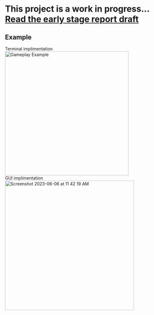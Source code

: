 # This project is a work in progress... [Read the early stage report draft](https://github.com/nripstein/2048/blob/main/2048%20writeup.pdf)

## Example
Terminal implimentation <br>
<img width="409" alt="Gameplay Example" src="https://user-images.githubusercontent.com/98430636/221374343-c116665f-8b5f-4528-87d6-fba058df46ed.png"> <br>
GUI implimentation <br>
<img width="427" alt="Screenshot 2023-06-06 at 11 42 19 AM" src="https://github.com/nripstein/2048/assets/98430636/ce2c2136-6f25-4b07-b045-d4d173ee15c9">
